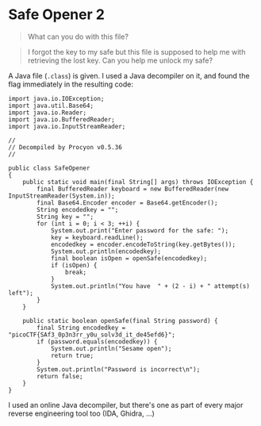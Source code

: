 # Safe Opener 2

> What can you do with this file?

> I forgot the key to my safe but this file is supposed to help me with retrieving the lost key. Can you help me unlock my safe?

A Java file (`.class`) is given. I used a Java decompiler on it, and found the flag immediately in the resulting code:

```
import java.io.IOException;
import java.util.Base64;
import java.io.Reader;
import java.io.BufferedReader;
import java.io.InputStreamReader;

// 
// Decompiled by Procyon v0.5.36
// 

public class SafeOpener
{
    public static void main(final String[] args) throws IOException {
        final BufferedReader keyboard = new BufferedReader(new InputStreamReader(System.in));
        final Base64.Encoder encoder = Base64.getEncoder();
        String encodedkey = "";
        String key = "";
        for (int i = 0; i < 3; ++i) {
            System.out.print("Enter password for the safe: ");
            key = keyboard.readLine();
            encodedkey = encoder.encodeToString(key.getBytes());
            System.out.println(encodedkey);
            final boolean isOpen = openSafe(encodedkey);
            if (isOpen) {
                break;
            }
            System.out.println("You have  " + (2 - i) + " attempt(s) left");
        }
    }
    
    public static boolean openSafe(final String password) {
        final String encodedkey = "picoCTF{SAf3_0p3n3rr_y0u_solv3d_it_de45efd6}";
        if (password.equals(encodedkey)) {
            System.out.println("Sesame open");
            return true;
        }
        System.out.println("Password is incorrect\n");
        return false;
    }
}
```

I used an online Java decompiler, but there's one as part of every major reverse engineering tool too (IDA, Ghidra, ...)
